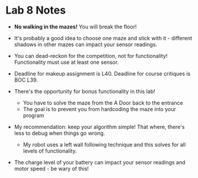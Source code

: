 # Lab 8 Notes

- **No walking in the mazes!**  You will break the floor!

- It's probably a good idea to choose one maze and stick with it - different shadows in other mazes can impact your sensor readings.

- You can dead-reckon for the competition, not for functionality!  Functionality must use at least one sensor.
- Deadline for makeup assignment is L40.  Deadline for course critiques is BOC L39.

- There's the opportunity for bonus functionality in this lab!
  - You have to solve the maze from the A Door back to the entrance
  - The goal is to prevent you from hardcoding the maze into your program

- My recommendation: keep your algorithm simple!  That where, there's less to debug when things go wrong.
  - My robot uses a left wall following technique and this solves for all levels of functionality.

- The charge level of your battery can impact your sensor readings and motor speed - be wary of this!
